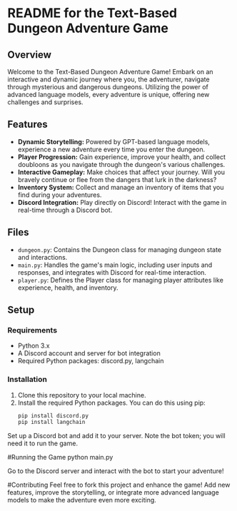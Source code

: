 # README for the Text-Based Dungeon Adventure Game

## Overview
Welcome to the Text-Based Dungeon Adventure Game! Embark on an interactive and dynamic journey where you, the adventurer, navigate through mysterious and dangerous dungeons. Utilizing the power of advanced language models, every adventure is unique, offering new challenges and surprises.

## Features
- **Dynamic Storytelling:** Powered by GPT-based language models, experience a new adventure every time you enter the dungeon.
- **Player Progression:** Gain experience, improve your health, and collect doubloons as you navigate through the dungeon's various challenges.
- **Interactive Gameplay:** Make choices that affect your journey. Will you bravely continue or flee from the dangers that lurk in the darkness?
- **Inventory System:** Collect and manage an inventory of items that you find during your adventures.
- **Discord Integration:** Play directly on Discord! Interact with the game in real-time through a Discord bot.

## Files
- `dungeon.py`: Contains the Dungeon class for managing dungeon state and interactions.
- `main.py`: Handles the game's main logic, including user inputs and responses, and integrates with Discord for real-time interaction.
- `player.py`: Defines the Player class for managing player attributes like experience, health, and inventory.

## Setup
### Requirements
- Python 3.x
- A Discord account and server for bot integration
- Required Python packages: discord.py, langchain

### Installation
1. Clone this repository to your local machine.
2. Install the required Python packages. You can do this using pip:
   ```bash
   pip install discord.py
   pip install langchain

Set up a Discord bot and add it to your server. Note the bot token; you will need it to run the game.

#Running the Game
python main.py

Go to the Discord server and interact with the bot to start your adventure!

#Contributing
Feel free to fork this project and enhance the game! Add new features, improve the storytelling, or integrate more advanced language models to make the adventure even more exciting.
